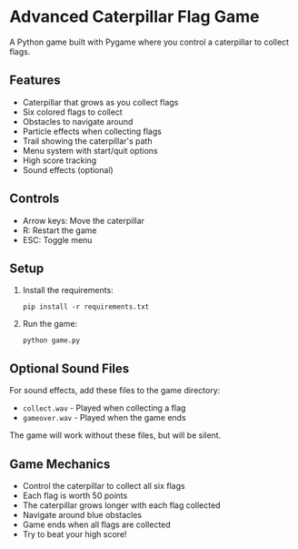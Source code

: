 # Advanced Caterpillar Flag Game

A Python game built with Pygame where you control a caterpillar to collect flags.

## Features

- Caterpillar that grows as you collect flags
- Six colored flags to collect
- Obstacles to navigate around
- Particle effects when collecting flags
- Trail showing the caterpillar's path
- Menu system with start/quit options
- High score tracking
- Sound effects (optional)

## Controls

- Arrow keys: Move the caterpillar
- R: Restart the game
- ESC: Toggle menu

## Setup

1. Install the requirements:
   ```
   pip install -r requirements.txt
   ```

2. Run the game:
   ```
   python game.py
   ```

## Optional Sound Files

For sound effects, add these files to the game directory:
- `collect.wav` - Played when collecting a flag
- `gameover.wav` - Played when the game ends

The game will work without these files, but will be silent.

## Game Mechanics

- Control the caterpillar to collect all six flags
- Each flag is worth 50 points
- The caterpillar grows longer with each flag collected
- Navigate around blue obstacles
- Game ends when all flags are collected
- Try to beat your high score!